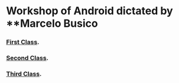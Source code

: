 # Workshop of Android dictated by **Marcelo Busico

### [First Class](Clase1/FIRSTCLASS.md).

### [Second Class](Clase2/SECONDCLASS.md).

### [Third Class](Clase3/THIRDCLASS.md).
